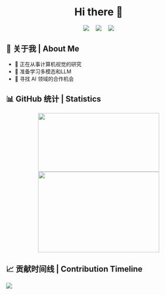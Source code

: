 <div align="center">
  
  # Hi there 👋
  
  <a href="https://nonll.github.io"><img src="https://img.shields.io/badge/Website-博客-blue" /></a>&emsp;
  <a href="https://blog.csdn.net/m0_61764437?type=blog"><img src="https://img.shields.io/badge/CSDN-论坛-c32136" /></a>&emsp;
  <a href="https://www.zhihu.com/people/nonl"><img src="https://img.shields.io/badge/Zhihu-知乎-blue" /></a>
  <!--<a href="https://qzkq.github.io/img/wechat_favicon.png"><img src="https://img.shields.io/badge/WeChat-微信-07c160" /></a>&emsp;-->
  
</div>

<div align="center">

</div>
  
<!--
**nonll/nonll** is a ✨ _special_ ✨ repository because its `README.md` (this file) appears on your GitHub profile.

Here are some ideas to get you started:

- 🔭 I’m currently working on ...
- 🌱 I’m currently learning ...
- 👯 I’m looking to collaborate on ...
- 🤔 I’m looking for help with ...
- 💬 Ask me about ...
- 📫 How to reach me: ...
- 😄 Pronouns: ...
- ⚡ Fun fact: ...
-->

## 🎯 关于我 | About Me 

- 🔭 正在从事计算机视觉的研究
- 🚀 准备学习多模态和LLM
- 👯 寻找 AI 领域的合作机会

## 📊 GitHub 统计 | Statistics

<div align="center">
    <img height="160em" width="330em" src="https://github-readme-stats.vercel.app/api?username=nonll&show_icons=true&theme=radical&include_all_commits=true&count_private=true"/>  
  
  <img height="220em" width="330em" src="https://github-readme-stats.vercel.app/api/top-langs/?username=nonll&langs_count=8&theme=radical"/>
</div>

## 📈 贡献时间线 | Contribution Timeline
![](https://github-readme-activity-graph.vercel.app/graph?username=nonll&theme=dracula)
